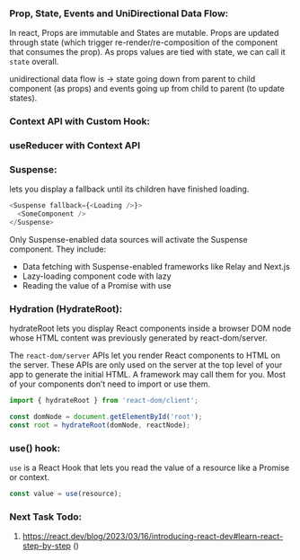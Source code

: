 ### Prop, State, Events and UniDirectional Data Flow:
In react, Props are immutable and States are mutable. Props are updated through state (which trigger re-render/re-composition of the component that consumes the prop). As props values are tied with state, we can call it `state` overall.

unidirectional data flow is -> state going down from parent to child component (as props) and events going up from child to parent (to update states).

### Context API with Custom Hook:

### useReducer with Context API

### Suspense:
<Suspense> lets you display a fallback until its children have finished loading.

```js
<Suspense fallback={<Loading />}>
  <SomeComponent /> 
</Suspense>
```
Only Suspense-enabled data sources will activate the Suspense component. They include:

* Data fetching with Suspense-enabled frameworks like Relay and Next.js
* Lazy-loading component code with lazy
* Reading the value of a Promise with use

### Hydration (HydrateRoot):
hydrateRoot lets you display React components inside a browser DOM node whose HTML content was previously generated by react-dom/server.

The `react-dom/server` APIs let you render React components to HTML on the server. These APIs are only used on the server at the top level of your app to generate the initial HTML. A framework may call them for you. Most of your components don’t need to import or use them.

```js
import { hydrateRoot } from 'react-dom/client';

const domNode = document.getElementById('root');
const root = hydrateRoot(domNode, reactNode);
```

### use() hook:
`use` is a React Hook that lets you read the value of a resource like a Promise or context.
```js
const value = use(resource);
```
### Next Task Todo:
1. https://react.dev/blog/2023/03/16/introducing-react-dev#learn-react-step-by-step ()